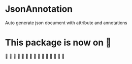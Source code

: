 # JsonAnnotation
 Auto generate json document with attribute and annotations

# This package is now on :construction:
:construction: :construction: :construction: :construction: :construction:
:construction: :construction: :construction: :construction: :construction:
:construction: :construction: :construction: :construction: :construction: 